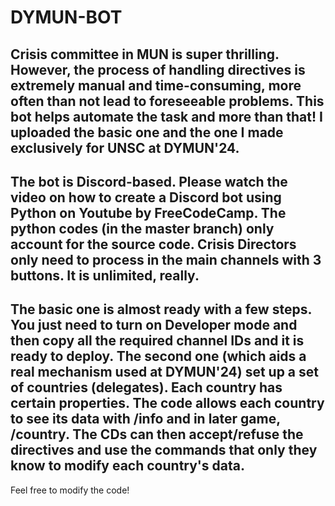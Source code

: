 # DYMUN-BOT
Crisis committee in MUN is super thrilling. However, the process of handling directives is extremely manual and time-consuming, more often than not lead to foreseeable problems. This bot helps automate the task and more than that! I uploaded the basic one and the one I made exclusively for UNSC at DYMUN'24.
--------------------------------------------------------------------------------------------
The bot is Discord-based. Please watch the video on how to create a Discord bot using Python on Youtube by FreeCodeCamp. The python codes (in the master branch) only account for the source code.
Crisis Directors only need to process in the main channels with 3 buttons. It is unlimited, really.
--------------------------------------------------------------------------------------------
The basic one is almost ready with a few steps. You just need to turn on Developer mode and then copy all the required channel IDs and it is ready to deploy.
The second one (which aids a real mechanism used at DYMUN'24) set up a set of countries (delegates). Each country has certain properties. The code allows each country to see its data with /info and in later game, /country. The CDs can then accept/refuse the directives and use the commands that only they know to modify each country's data.
--------------------------------------------------------------------------------------------
Feel free to modify the code!
